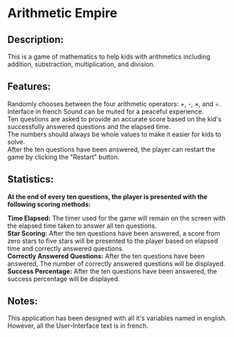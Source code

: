 # Arithmetic Empire

## Description:
This is a game of mathematics to help kids with arithmetics including addition, substraction, multiplication, and division.

## Features:
Randomly chooses between the four arithmetic operators: +, -, ×, and ÷.  
Interface in french 
Sound can be muted for a peaceful experience.  
Ten questions are asked to provide an accurate score based on the kid's successfully answered questions and the elapsed time.  
The numbers should always be whole values to make it easier for kids to solve.  
After the ten questions have been answered, the player can restart the game by clicking the "Restart" button.

## Statistics:
**At the end of every ten questions, the player is presented with the following scoring methods:**  
  
**Time Elapsed:** The timer used for the game will remain on the screen with the elapsed time taken to answer all ten questions.  
**Star Scoring:** After the ten questions have been answered, a score from zero stars to five stars will be presented to the player based on elapsed time and correctly answered questions.  
**Correctly Answered Questions:** After the ten questions have been answered, The number of correctly answered questions will be displayed.  
**Success Percentage:** After the ten questions have been answered, the success percentage will be displayed.

## Notes:
This application has been designed with all it's variables named in english. However, all the User-Interface text is in french.
